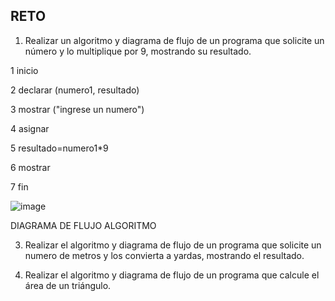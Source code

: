 ## RETO
1. Realizar un algoritmo y diagrama de flujo de un programa que solicite un número y lo multiplique por 9, mostrando su resultado.

1 inicio

2 declarar (numero1, resultado)

3 mostrar ("ingrese un numero")

4 asignar

5 resultado=numero1*9

6 mostrar

7 fin

![image](https://user-images.githubusercontent.com/101213020/160016274-f92a4171-9832-4ee6-8579-613ed383fa97.png)


DIAGRAMA DE  FLUJO                                                                                ALGORITMO


3. Realizar el algoritmo y diagrama de flujo de un programa que solicite un numero de metros y los convierta a yardas, mostrando el resultado.

5. Realizar el algoritmo y diagrama de flujo de un programa que calcule el área de un triángulo.

